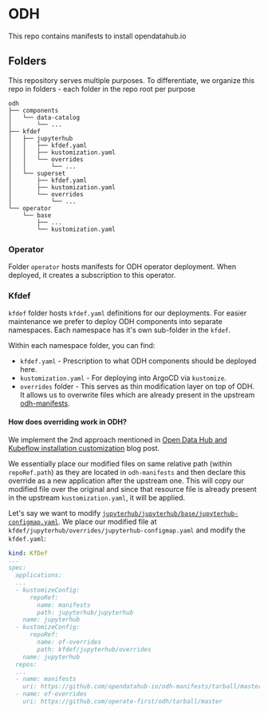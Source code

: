 # ODH

This repo contains manifests to install opendatahub.io

## Folders

This repository serves multiple purposes. To differentiate, we organize this repo in folders - each folder in the repo root per purpose

```
odh
├── components
│   └── data-catalog
│       └── ...
├── kfdef
│   ├── jupyterhub
│   │   ├── kfdef.yaml
│   │   ├── kustomization.yaml
│   │   └── overrides
│   │       └── ...
│   └── superset
│       ├── kfdef.yaml
│       ├── kustomization.yaml
│       └── overrides
│           └── ...
└── operator
    └── base
        ├── ...
        └── kustomization.yaml
```

### Operator

Folder `operator` hosts manifests for ODH operator deployment. When deployed, it creates a subscription to this operator.

### Kfdef

`kfdef` folder hosts `kfdef.yaml` definitions for our deployments. For easier maintenance we prefer to deploy ODH components into separate namespaces. Each namespace has it's own sub-folder in the `kfdef`.

Within each namespace folder, you can find:

- `kfdef.yaml` - Prescription to what ODH components should be deployed here.
- `kustomization.yaml` - For deploying into ArgoCD via `kustomize`.
- `overrides` folder - This serves as thin modification layer on top of ODH. It allows us to overwrite files which are already present in the upstream [odh-manifests](https://github.com/opendatahub-io/odh-manifests/).

#### How does overriding work in ODH?

We implement the 2nd approach mentioned in [Open Data Hub and Kubeflow installation customization](https://developers.redhat.com/blog/2020/07/23/open-data-hub-and-kubeflow-installation-customization/) blog post.

We essentially place our modified files on same relative path (within `repoRef.path`) as they are located in `odh-manifests` and then declare this override as a new application after the upstream one. This will copy our modified file over the original and since that resource file is already present in the upstream `kustomization.yaml`, it will be applied.

Let's say we want to modify [`jupyterhub/jupyterhub/base/jupyterhub-configmap.yaml`](https://github.com/opendatahub-io/odh-manifests/blob/master/jupyterhub/jupyterhub/base/jupyterhub-configmap.yaml). We place our modified file at `kfdef/jupyterhub/overrides/jupyterhub-configmap.yaml` and modify the `kfdef.yaml`:

```yaml
kind: KfDef
...
spec:
  applications:
  ...
  - kustomizeConfig:
      repoRef:
        name: manifests
        path: jupyterhub/jupyterhub
    name: jupyterhub
  - kustomizeConfig:
      repoRef:
        name: of-overrides
        path: kfdef/jupyterhub/overrides
    name: jupyterhub
  repos:
  ...
  - name: manifests
    uri: https://github.com/opendatahub-io/odh-manifests/tarball/master
  - name: of-overrides
    uri: https://github.com/operate-first/odh/tarball/master
```
